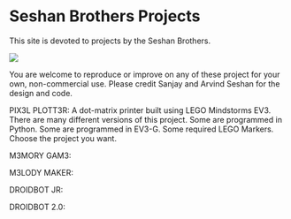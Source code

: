 # Seshan Brothers Projects
This site is devoted to projects by the Seshan Brothers. 

<img src="HolidayPlott3r.JPG">

You are welcome to reproduce or improve on any of these project for your own, non-commercial use.  Please credit Sanjay and Arvind Seshan for the design and code.

PIX3L PLOTT3R: A dot-matrix printer built using LEGO Mindstorms EV3. There are many different versions of this project. Some are programmed in Python. Some are programmed in EV3-G. Some required LEGO Markers. Choose the project you want.

M3MORY GAM3:

M3LODY MAKER:

DROIDBOT JR:

DROIDBOT 2.0:
